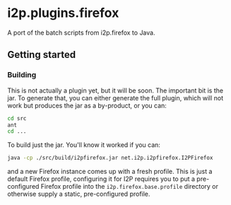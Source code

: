 # i2p.plugins.firefox

A port of the batch scripts from i2p.firefox to Java.

## Getting started

### Building

This is not actually a plugin yet, but it will be soon. The important bit is the jar.
To generate that, you can either generate the full plugin, which will not work but
produces the jar as a by-product, or you can:

```sh
cd src
ant
cd ...
```

To build just the jar. You'll know it worked if you can:

```sh
java -cp ./src/build/i2pfirefox.jar net.i2p.i2pfirefox.I2PFirefox
```

and a new Firefox instance comes up with a fresh profile. This is just a default Firefox
profile, configuring it for I2P requires you to put a pre-configured Firefox profile into
the `i2p.firefox.base.profile` directory or otherwise supply a static, pre-configured
profile.
